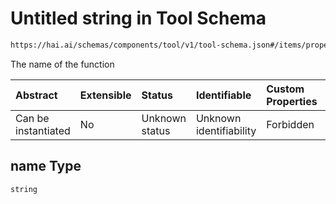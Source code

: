 # Untitled string in Tool Schema

```txt
https://hai.ai/schemas/components/tool/v1/tool-schema.json#/items/properties/function/properties/name
```

The name of the function

| Abstract            | Extensible | Status         | Identifiable            | Custom Properties | Additional Properties | Access Restrictions | Defined In                                                                                 |
| :------------------ | :--------- | :------------- | :---------------------- | :---------------- | :-------------------- | :------------------ | :----------------------------------------------------------------------------------------- |
| Can be instantiated | No         | Unknown status | Unknown identifiability | Forbidden         | Allowed               | none                | [tool.schema.json\*](../../out/components/tool/v1/tool.schema.json "open original schema") |

## name Type

`string`
